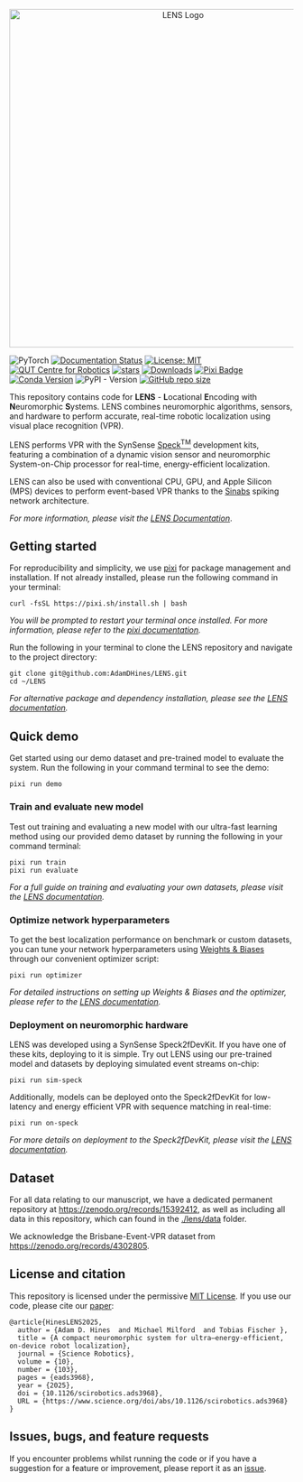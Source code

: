 <p align="center">
  <img src="./assets/logo.png" alt="LENS Logo" width="600"/>
</p>

![PyTorch](https://img.shields.io/badge/PyTorch-%23EE4C2C.svg?style=for-the-badge&logo=PyTorch&logoColor=white)
[![Documentation Status](https://readthedocs.org/projects/lens-vpr/badge/?version=latest&style=flat)](https://lens-vpr.readthedocs.io/en/latest/?badge=latest)
[![License: MIT](https://img.shields.io/badge/License-MIT-yellow.svg?style=flat-square)](https://creativecommons.org/licenses/by-nc-sa/4.0/)
[![QUT Centre for Robotics](https://img.shields.io/badge/collection-QUT%20Robotics-%23043d71?style=flat-square)](https://qcr.ai)
[![stars](https://img.shields.io/github/stars/AdamDHines/LENS.svg?style=flat-square)](https://github.com/AdamDHines/LENS/stargazers)
[![Downloads](https://static.pepy.tech/badge/lens-vpr?style=flat-square)](https://pepy.tech/project/lens-vpr)
[![Pixi Badge](https://img.shields.io/endpoint?url=https://raw.githubusercontent.com/prefix-dev/pixi/main/assets/badge/v0.json)](https://pixi.sh)
[![Conda Version](https://img.shields.io/conda/vn/conda-forge/lens-vpr.svg?style=flat-square)](https://anaconda.org/conda-forge/lens-vpr)
![PyPI - Version](https://img.shields.io/pypi/v/lens-vpr?style=flat-square)
[![GitHub repo size](https://img.shields.io/github/repo-size/AdamDHines/LENS.svg?style=flat-square)](./README.md)

This repository contains code for **LENS** - **L**ocational **E**ncoding with **N**euromorphic **S**ystems. LENS combines neuromorphic algorithms, sensors, and hardware to perform accurate, real-time robotic localization using visual place recognition (VPR). 

LENS performs VPR with the SynSense [Speck<sup>TM</sup>](https://www.synsense.ai/products/speck-2/) development kits, featuring a combination of a dynamic vision sensor and neuromorphic System-on-Chip processor for real-time, energy-efficient localization. 

LENS can also be used with conventional CPU, GPU, and Apple Silicon (MPS) devices to perform event-based VPR thanks to the [Sinabs](https://sinabs.readthedocs.io/en/v2.0.0/) spiking network architecture.

_For more information, please visit the [LENS Documentation](https://lens-vpr.readthedocs.io/en/latest/)_.

## Getting started
For reproducibility and simplicity, we use [pixi](https://prefix.dev/) for package management and installation. If not already installed, please run the following command in your terminal:

```console
curl -fsSL https://pixi.sh/install.sh | bash
```

_You will be prompted to restart your terminal once installed. For more information, please refer to the [pixi documentation](https://pixi.sh/latest/)._ 

Run the following in your terminal to clone the LENS repository and navigate to the project directory:
```console
git clone git@github.com:AdamDHines/LENS.git
cd ~/LENS
```

_For alternative package and dependency installation, please see the [LENS documentation](https://lens-vpr.readthedocs.io/en/latest/installation.html#conda)._

## Quick demo
Get started using our demo dataset and pre-trained model to evaluate the system. Run the following in your command terminal to see the demo:

```console
pixi run demo
```

### Train and evaluate new model
Test out training and evaluating a new model with our ultra-fast learning method using our provided demo dataset by running the following in your command terminal:

```console
pixi run train
pixi run evaluate
```



_For a full guide on training and evaluating your own datasets, please visit the [LENS documentation](https://lens-vpr.readthedocs.io/en/latest/train_setup.html)._

### Optimize network hyperparameters
To get the best localization performance on benchmark or custom datasets, you can tune your network hyperparameters using [Weights & Biases](https://wandb.ai/site) through our convenient optimizer script: 

```console
pixi run optimizer
```

_For detailed instructions on setting up Weights & Biases and the optimizer, please refer to the [LENS documentation](https://lens-vpr.readthedocs.io/en/latest/optimizer_setup.html)._

### Deployment on neuromorphic hardware
LENS was developed using a SynSense Speck2fDevKit. If you have one of these kits, deploying to it is simple. Try out LENS using our pre-trained model and datasets by deploying simulated event streams on-chip:

```console
pixi run sim-speck
```

Additionally, models can be deployed onto the Speck2fDevKit for low-latency and energy efficient VPR with sequence matching in real-time:
```console
pixi run on-speck
```

_For more details on deployment to the Speck2fDevKit, please visit the [LENS documentation](https://lens-vpr.readthedocs.io/en/latest/sp_overview.html)._

## Dataset
For all data relating to our manuscript, we have a dedicated permanent repository at https://zenodo.org/records/15392412, as well as including all data in this repository, which can found in the [./lens/data](./lens/data) folder.

We acknowledge the Brisbane-Event-VPR dataset from https://zenodo.org/records/4302805.

## License and citation
This repository is licensed under the permissive [MIT License](./LICENSE). If you use our code, please cite our [paper](https://www.science.org/doi/10.1126/scirobotics.ads3968):

```
@article{HinesLENS2025,
  author = {Adam D. Hines  and Michael Milford  and Tobias Fischer },
  title = {A compact neuromorphic system for ultra–energy-efficient, on-device robot localization},
  journal = {Science Robotics},
  volume = {10},
  number = {103},
  pages = {eads3968},
  year = {2025},
  doi = {10.1126/scirobotics.ads3968},
  URL = {https://www.science.org/doi/abs/10.1126/scirobotics.ads3968}
}
```

## Issues, bugs, and feature requests
If you encounter problems whilst running the code or if you have a suggestion for a feature or improvement, please report it as an [issue](https://github.com/AdamDHines/VPRTempoNeuro/issues).
